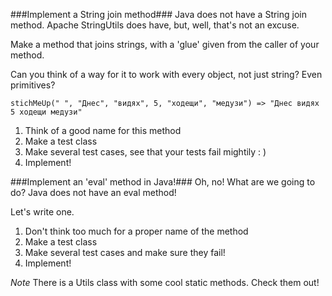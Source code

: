 ###Implement a String join method### 
Java does not have a String join method. Apache StringUtils does have, but, well, that's not an excuse.

Make a method that joins strings, with a 'glue' given from the caller of your method.

Can you think of a way for it to work with every object, not just string? Even primitives?

`stichMeUp(" ", "Днес", "видях", 5, "ходещи", "медузи") => "Днес видях 5 ходещи медузи"` 

1) Think of a good name for this method
2) Make a test class
3) Make several test cases, see that your tests fail mightily : )
4) Implement! 

###Implement an 'eval' method in Java!###
Oh, no! What are we going to do? Java does not have an eval method!

Let's write one.

1) Don't think too much for a proper name of the method
2) Make a test class
3) Make several test cases and make sure they fail!
4) Implement!

*Note* There is a Utils class with some cool static methods. Check them out!